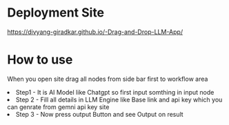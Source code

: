 # Deployment Site 
https://divyang-giradkar.github.io/-Drag-and-Drop-LLM-App/

# How to use 
When you open site drag all nodes from side bar first to workflow area
<li> Step1 - It is AI Model like Chatgpt so first input somthing in input node</li>
<li>Step 2 - Fill all details in LLM Engine like Base link and api key which you can genrate from gemni api key site</li>
<li>Step 3 - Now press output Button and see Output on result</li>
